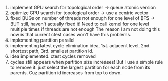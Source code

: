 1. implement GPU search for topological order -> queue atomic version
2. optimize GPU search for topological order -> use a centric vector
3. fixed BUGs on number of threads not enough for one level of BFS -> BUT still, haven't actually fixed it! Need to call kernel for one level multiple times if threads are not enough
The reason I am not doing this now is that current ctest cases won't have this problems.
4. implementing partition parallel
5. implementing latest cycle elimination idea, 1st. adjacent level, 2nd. shortest path, 3rd. smallest partition id.
6. idea implemented. ctest cycles removed
7. cycles still appears when partition size increases! But I use a simple rule to remove it: just select the largest partition for each node from its parents. Cuz partition id increases from top to down.

